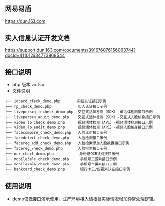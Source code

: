 ## 网易易盾
https://dun.163.com
## 实人信息认证开发文档
https://support.dun.163.com/documents/391676076156063744?docId=411012634773868544
## 接口说明
- php 版本 >= 5.x
- 文件说明
  
```
├── idcard_check_demo.php　      实证认证接口示例
├── rp_check_demo.php            实人认证接口示例
├── liveperson_recheck_demo.php  交互式活体检测（SDK）-单活体检测接口示例
├── liveperson_aduit_demo.php    交互式活体检测（SDK）-交互式人脸核身接口示例
├── video_lp_check_demo.php      视频活体检测（API）-视频活体检测接口示例
├── video_lp_audit_demo.php      视频活体检测（API）-视频人脸核身接口示例
├── facecompare_check_demo.php   人脸比对接口示例
├── facedetect_check_demo.php    人脸检测接口示例
├── facereg_add_check_demo.php   人脸检索添加人脸数据接口示例
├── facereg_check_demo.php       人脸检索接口示例
├── ocr_check_demo.php　          身份证OCR识别接口示例
├── mobile3ele_check_demo.php     手机号三要素接口示例
├── mobile2ele_check_demo.php     手机号二要素接口示例
├── bankcard_check_demo.php       银行卡三/四要素认证接口示例
```
## 使用说明
- demo仅做接口演示使用，生产环境接入请根据实际情况增加异常处理逻辑。